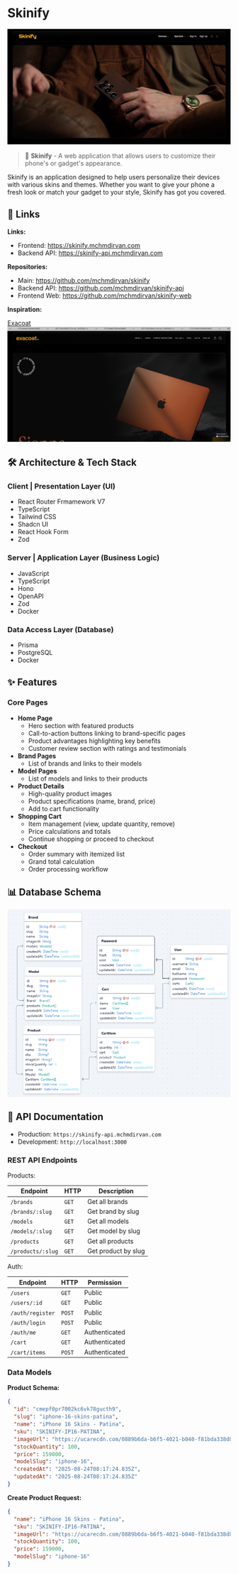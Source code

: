 # Skinify

![header](public/header.png)

> 📇 **Skinify** - A web application that allows users to customize their phone's or gadget's appearance.

Skinify is an application designed to help users personalize their devices with various skins and themes. Whether you want to give your phone a fresh look or match your gadget to your style, Skinify has got you covered.

## 🔗 Links

**Links:**

- Frontend: <https://skinify.mchmdirvan.com>
- Backend API: <https://skinify-api.mchmdirvan.com>

**Repositories:**

- Main: <https://github.com/mchmdirvan/skinify>
- Backend API: <https://github.com/mchmdirvan/skinify-api>
- Frontend Web: <https://github.com/mchmdirvan/skinify-web>

**Inspiration:**

[Exacoat](https://exacoat.com)
![Exacoat](public/exacoat.png)

## 🛠️ Architecture & Tech Stack

### Client | Presentation Layer (UI)

- React Router Frmamework V7
- TypeScript
- Tailwind CSS
- Shadcn UI
- React Hook Form
- Zod

### Server | Application Layer (Business Logic)

- JavaScript
- TypeScript
- Hono
- OpenAPI
- Zod
- Docker

### Data Access Layer (Database)

- Prisma
- PostgreSQL
- Docker

## ✨ Features

### Core Pages

- **Home Page**
  - Hero section with featured products
  - Call-to-action buttons linking to brand-specific pages
  - Product advantages highlighting key benefits
  - Customer review section with ratings and testimonials
- **Brand Pages**
  - List of brands and links to their models
- **Model Pages**
  - List of models and links to their products
- **Product Details**
  - High-quality product images
  - Product specifications (name, brand, price)
  - Add to cart functionality
- **Shopping Cart**
  - Item management (view, update quantity, remove)
  - Price calculations and totals
  - Continue shopping or proceed to checkout
- **Checkout**
  - Order summary with itemized list
  - Grand total calculation
  - Order processing workflow

## 📊 Database Schema

![Entity Relationship Diagram](/public/erd.png)

## 🚀 API Documentation

- Production: `https://skinify-api.mchmdirvan.com`
- Development: `http://localhost:3000`

### REST API Endpoints

Products:

| Endpoint          | HTTP  | Description         |
| ----------------- | ----- | ------------------- |
| `/brands`         | `GET` | Get all brands      |
| `/brands/:slug`   | `GET` | Get brand by slug   |
| `/models`         | `GET` | Get all models      |
| `/models/:slug`   | `GET` | Get model by slug   |
| `/products`       | `GET` | Get all products    |
| `/products/:slug` | `GET` | Get product by slug |

Auth:

| Endpoint         | HTTP   | Permission    |
| ---------------- | ------ | ------------- |
| `/users`         | `GET`  | Public        |
| `/users/:id`     | `GET`  | Public        |
| `/auth/register` | `POST` | Public        |
| `/auth/login`    | `POST` | Public        |
| `/auth/me`       | `GET`  | Authenticated |
| `/cart`          | `GET`  | Authenticated |
| `/cart/items`    | `POST` | Authenticated |

### Data Models

**Product Schema:**

```json
{
  "id": "cmepf0pr7002kc6vk78gucth9",
  "slug": "iphone-16-skins-patina",
  "name": "iPhone 16 Skins - Patina",
  "sku": "SKINIFY-IP16-PATINA",
  "imageUrl": "https://ucarecdn.com/0889b6da-b6f5-4021-b040-f81bda338d88/4.png",
  "stockQuantity": 100,
  "price": 159000,
  "modelSlug": "iphone-16",
  "createdAt": "2025-08-24T08:17:24.835Z",
  "updatedAt": "2025-08-24T08:17:24.835Z"
}
```

**Create Product Request:**

```json
{
  "name": "iPhone 16 Skins - Patina",
  "sku": "SKINIFY-IP16-PATINA",
  "imageUrl": "https://ucarecdn.com/0889b6da-b6f5-4021-b040-f81bda338d88/4.png",
  "stockQuantity": 100,
  "price": 159000,
  "modelSlug": "iphone-16"
}
```

